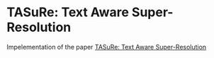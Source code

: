 # TASuRe: Text Aware Super-Resolution
Impelementation of the paper [TASuRe: Text Aware Super-Resolution](https://ieeexplore.ieee.org/document/9920903)